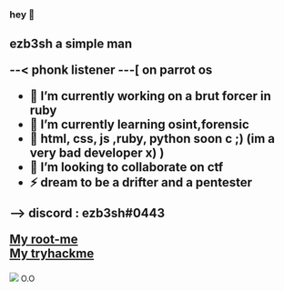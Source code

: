 ### hey 👋

<h2>
 ezb3sh a simple man

 --< phonk listener
---[ on parrot os
 
- 🔭 I’m currently working on a brut forcer in ruby
- 🌱 I’m currently learning osint,forensic 
- 🌱 html, css, js ,ruby, python soon c ;) (im a very bad developer x) )
- 👯 I’m looking to collaborate on ctf
- ⚡ dream to be a drifter and a pentester
 
--> discord : ezb3sh#0443 

 <a href="https://www.root-me.org/ezbylovesh?lang=fr">My root-me </a> <br>
  <a href="https://tryhackme.com/p/ezb3sh">My tryhackme </a>

 
</h2>



<img src="https://komarev.com/ghpvc/?username=ezBYK&label=PROFILE+VIEWS"> 
O.O
 
